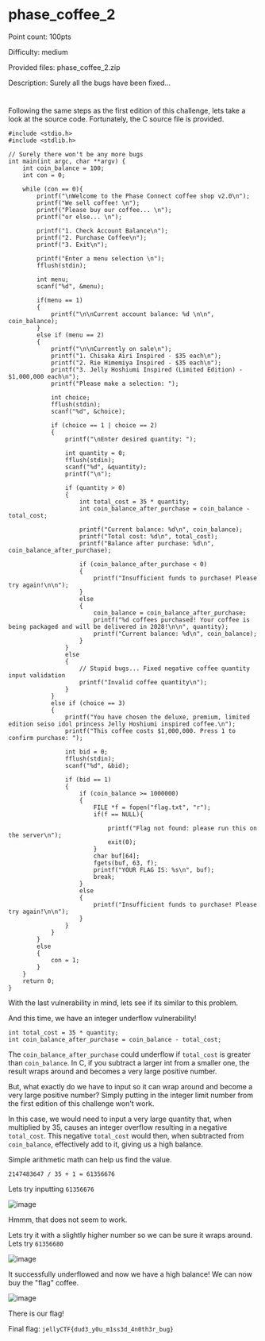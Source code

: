 # phase_coffee_2
Point count: 100pts

Difficulty: medium

Provided files: phase_coffee_2.zip

Description: Surely all the bugs have been fixed...
# 

Following the same steps as the first edition of this challenge, lets take a look at the source code. Fortunately, the C source file is provided. 

```
#include <stdio.h>
#include <stdlib.h>

// Surely there won't be any more bugs
int main(int argc, char **argv) {
    int coin_balance = 100;
    int con = 0;

    while (con == 0){
        printf("\nWelcome to the Phase Connect coffee shop v2.0\n");
        printf("We sell coffee! \n");
        printf("Please buy our coffee... \n");
        printf("or else... \n");

        printf("1. Check Account Balance\n");
        printf("2. Purchase Coffee\n");
        printf("3. Exit\n");

        printf("Enter a menu selection \n");
        fflush(stdin);

        int menu;
        scanf("%d", &menu);

        if(menu == 1)
        {
            printf("\n\nCurrent account balance: %d \n\n", coin_balance);
        }
        else if (menu == 2)
        {
            printf("\n\nCurrently on sale\n");
            printf("1. Chisaka Airi Inspired - $35 each\n");
            printf("2. Rie Himemiya Inspired - $35 each\n");
            printf("3. Jelly Hoshiumi Inspired (Limited Edition) - $1,000,000 each\n");
            printf("Please make a selection: ");

            int choice;
            fflush(stdin);
            scanf("%d", &choice);

            if (choice == 1 | choice == 2)
            {
                printf("\nEnter desired quantity: ");

                int quantity = 0;
                fflush(stdin);
                scanf("%d", &quantity);
                printf("\n");

                if (quantity > 0)
                {
                    int total_cost = 35 * quantity;
                    int coin_balance_after_purchase = coin_balance - total_cost;

                    printf("Current balance: %d\n", coin_balance);
                    printf("Total cost: %d\n", total_cost);
                    printf("Balance after purchase: %d\n", coin_balance_after_purchase);

                    if (coin_balance_after_purchase < 0)
                    {
                        printf("Insufficient funds to purchase! Please try again!\n\n");
                    }
                    else
                    {
                        coin_balance = coin_balance_after_purchase;
                        printf("%d coffees purchased! Your coffee is being packaged and will be delivered in 2028!\n\n", quantity);
                        printf("Current balance: %d\n", coin_balance);
                    }
                }
                else
                {
                    // Stupid bugs... Fixed negative coffee quantity input validation
                    printf("Invalid coffee quantity\n");
                }
            }
            else if (choice == 3)
            {
                printf("You have chosen the deluxe, premium, limited edition seiso idol princess Jelly Hoshiumi inspired coffee.\n");
                printf("This coffee costs $1,000,000. Press 1 to confirm purchase: ");

                int bid = 0;
                fflush(stdin);
                scanf("%d", &bid);

                if (bid == 1)
                {
                    if (coin_balance >= 1000000)
                    {
                        FILE *f = fopen("flag.txt", "r");
                        if(f == NULL){

                            printf("Flag not found: please run this on the server\n");
                            exit(0);
                        }
                        char buf[64];
                        fgets(buf, 63, f);
                        printf("YOUR FLAG IS: %s\n", buf);
                        break;
                    }
                    else
                    {
                        printf("Insufficient funds to purchase! Please try again!\n\n");
                    }
                }
            }
        }
        else
        {
            con = 1;
        }
    }
    return 0;
}
```

With the last vulnerability in mind, lets see if its similar to this problem.

And this time, we have an integer underflow vulnerability!

```
int total_cost = 35 * quantity;
int coin_balance_after_purchase = coin_balance - total_cost;
```

The `coin_balance_after_purchase` could underflow if `total_cost` is greater than `coin_balance`. In C, if you subtract a larger int from a smaller one, the result wraps around and becomes a very large positive number.

But, what exactly do we have to input so it can wrap around and become a very large positive number? Simply putting in the integer limit number from the first edition of this challenge won't work. 

In this case, we would need to input a very large quantity that, when multiplied by 35, causes an integer overflow resulting in a negative `total_cost`. This negative `total_cost` would then, when subtracted from `coin_balance`, effectively add to it, giving us a high balance.

Simple arithmetic math can help us find the value. 

`2147483647 / 35 + 1 = 61356676`

Lets try inputting `61356676`

![image](https://github.com/sa1181405/pbchocolate-private-writeups/assets/170969470/5982705d-063e-45d5-82bb-e0a71aeb311c)

Hmmm, that does not seem to work.

Lets try it with a slightly higher number so we can be sure it wraps around. Lets try `61356680`

![image](https://github.com/sa1181405/pbchocolate-private-writeups/assets/170969470/4f555b63-f113-49fc-8a36-74b4887e0b7a)

It successfully underflowed and now we have a high balance! We can now buy the "flag" coffee.

![image](https://github.com/sa1181405/pbchocolate-private-writeups/assets/170969470/9bd882fe-b6ff-460b-8691-b594832e7fad)

There is our flag!

Final flag: `jellyCTF{dud3_y0u_m1ss3d_4n0th3r_bug}`


